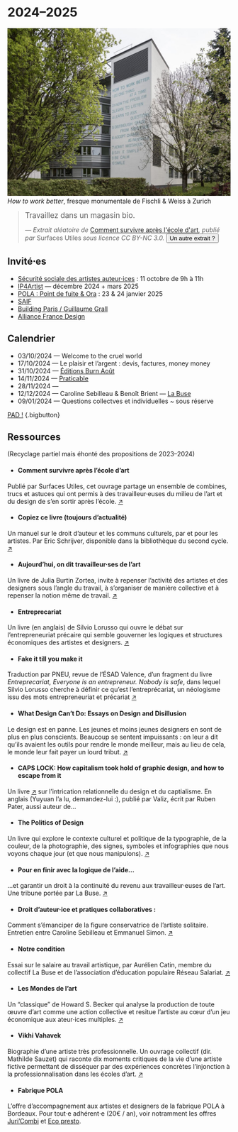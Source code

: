 # 2024–2025

![Fresque monumentale de Fischli/Weiss à Zurich](../assets/web_zuerich_kunst_how_to_work_better_fischli_1280x960_21990.jpg)
  _How to work better_, fresque monumentale de Fischli & Weiss à Zurich

> <big  id="survive">Travaillez dans un magasin bio.</big>
> 
> <cite>— Extrait aléatoire de <a href="http://surfaces-utiles.org/how-to-survive-after-art-school-comment-survivre-apres-lecole-dart.html"><i style="font-style:normal">Comment survivre après l'école d'art</i></a>, publié par <i style="font-style:normal">Surfaces Utiles</i> sous licence CC BY-NC 3.0. <button id="refreshsurvive">Un autre extrait ?</button></cite>

## Invité⋅es

- [Sécurité sociale des artistes auteur⋅ices](https://www.secu-artistes-auteurs.fr/) : 11 octobre de 9h à 11h
- [IP4Artist](https://ip4artist.api-conseil.app/) — décembre 2024 + mars 2025
- [POLA : Point de fuite & Ora](https://pola.fr/) : 23 & 24 janvier 2025
- [SAIF](https://saif.fr/)
- [Building Paris / Guillaume Grall](https://www.buildingparis.fr/)
- [Alliance France Design](https://www.alliancefrancedesign.com/)

<!-- Encore à préciser, le programme [attend vos suggestions](https://mypads.framapad.org/p/gopro2425-yy8o07d5). -->

## Calendrier

- 03/10/2024 — Welcome to the cruel world  
- 17/10/2024 — Le plaisir et l’argent : devis, factures, money money  
- 31/10/2024 — [Éditions Burn Août](https://editionsburnaout.fr/)
- 14/11/2024 — [Praticable](https://praticable.fr/)
- 28/11/2024 —  
- 12/12/2024 — Caroline Sebilleau & Benoît Brient — [La Buse](https://la-buse.org/)
- 09/01/2024 — Questions collectves et individuelles ~ sous réserve

[PAD !](https://pad.esad-pyrenees.club/p/gopro-03-10-2024) {.bigbutton}

## Ressources

(Recyclage partiel mais éhonté des propositions de 2023–2024)

<div class="gridlist" markdown="1">

- #### Comment survivre après l’école d’art  
Publié par Surfaces Utiles, cet ouvrage partage un ensemble de combines, trucs et astuces qui ont permis à des travailleur·euses du milieu de l’art et du design de s’en sortir après l’école. [↗](http://surfaces-utiles.org/how-to-survive-after-art-school-comment-survivre-apres-lecole-dart.html)

- #### Copiez ce livre (toujours d’actualité)  
Un manuel sur le droit d’auteur et les communs culturels, par et pour les artistes. Par Eric Schrijver, disponible dans la bibliothèque du second cycle. [↗](https://www.lespressesdureel.com/ouvrage.php?id=10593&menu=0)

- #### Aujourd’hui, on dit travailleur·ses de l’art
Un livre de Julia Burtin Zortea, invite à repenser l’activité des artistes et des designers sous l’angle du travail, à s’organiser de manière collective et à repenser la notion même de travail.  [↗](https://www.369editions.com/aujourdhui-on-dit-travailleurses-de-lart/)

- #### Entreprecariat  
Un livre (en anglais) de Silvio Lorusso qui ouvre le débat sur l’entrepreneuriat précaire qui semble gouverner les logiques et structures économiques des artistes et designers. [↗](https://www.onomatopee.net/exhibition/do-or-delegate/#publication_9408)

- #### Fake it till you make it
Traduction par PNEU, revue de l’ÉSAD Valence, d’un fragment du livre _Entreprecariat, Everyone is an entrepreneur. Nobody is safe_, dans lequel Silvio Lorusso cherche à définir ce qu’est l’entreprécariat, un néologisme issu des mots entrepreneuriat et précariat [↗](http://revue-pneu.fr/fake-it-till-you-make-it/)

- #### What Design Can’t Do: Essays on Design and Disillusion
Le design est en panne. Les jeunes et moins jeunes designers en sont de plus en plus conscients. Beaucoup se sentent impuissants : on leur a dit qu’ils avaient les outils pour rendre le monde meilleur, mais au lieu de cela, le monde leur fait payer un lourd tribut. [↗](https://www.setmargins.press/books/what-design-cant-do/)

- #### CAPS LOCK: How capitalism took hold of graphic design, and how to escape from it
Un livre [↗](https://valiz.nl/publicaties/caps-lock) sur l’intrication relationnelle du design et du captialisme. En anglais (Yuyuan l’a lu, demandez-lui :), publié par Valiz, écrit par Ruben Pater, aussi auteur de…

- #### The Politics of Design 
Un livre qui explore le contexte culturel et politique de la typographie, de la couleur, de la photographie, des signes, symboles et infographies que nous voyons chaque jour (et que nous manipulons). [↗](http://thepoliticsofdesign.com/about-the-book)

- #### Pour en finir avec la logique de l’aide… 
…et garantir un droit à la continuité du revenu aux travailleur·euses de l’art. 
Une tribune portée par La Buse. [↗](https://la-buse.org/ressources/Petition-Buse-2-Pour-en-finir-avec-la-logique-de-laide-et-garantir-un-droit-a-la-continuite-du-revenu-aux-travailleureuses-de-lart)

- #### Droit d’auteur·ice et pratiques collaboratives :  
Comment s’émanciper de la figure conservatrice de l’artiste solitaire. Entretien entre Caroline Sebilleau et Emmanuel Simon.  [↗](https://ddaoccitanie.org/fr/artistes/emmanuel-simon/reperes/droit-d-auteur-ice-et-pratiques-collaboratives-comment-s-emanciper-de-la-figure-conservatrice-de-l-artiste-solitaire)

- #### Notre condition
Essai sur le salaire au travail artistique, par Aurélien Catin, membre du collectif La Buse et de l’association d’éducation populaire Réseau Salariat. [↗](https://riot-editions.fr/ouvrage/notre-condition/)

- #### Les Mondes de l’art 
Un “classique” de Howard S. Becker qui analyse la production de toute œuvre d’art comme une action collective et resitue l’artiste au cœur d’un jeu économique aux ateur⋅ices multiples. [↗](https://www.lespressesdureel.com/ouvrage.php?id=10593&menu=0)

- #### Vikhi Vahavek
Biographie d’une artiste très professionnelle. Un ouvrage collectif (dir. Mathilde Sauzet) qui raconte dix moments critiques de la vie d’une artiste fictive permettant de disséquer par des expériences concrètes l’injonction à la professionnalisation dans les écoles d’art. [↗](https://www.lespressesdureel.com/ouvrage.php?id=10593&menu=0)

- #### Fabrique POLA
L’offre d’accompagnement aux artistes et designers de la fabrique POLA à Bordeaux. Pour tout⋅e adhérent⋅e (20€ / an), voir notramment les offres [Juri’Combi](https://pola.fr/ressources-pro/#conseil) et [Eco presto](https://pola.fr/ressources-pro/#conseil).


</div>